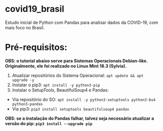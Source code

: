 # covid19_brasil
Estudo inicial de Python com Pandas para analisar dados da COVID-19, com mais foco no Brasil.

# Pré-requisitos:
**OBS: o tutorial abaixo serve para Sistemas Operacionais Debian-like. Originalmente, ele foi realizado no Linux Mint 18.3 (Sylvia).**

1. Atualizar repositórios do Sistema Operacional: `apt update && apt upgrade -y`
2. Instalar o pip3: `apt install -y python3-pip`
3. Instalar o SetupTools, BeautifulSoup4 e Pandas:
- Via repositório do SO: `apt install -y python3-setuptools python3-bs4 python3-pandas`
- Via pip3: `pip3 install setuptools beautifulsoup4 pandas`

**OBS: se a instalação do Pandas falhar, talvez seja necessário atualizar a versão do pip:
`pip3 install --upgrade pip`**
